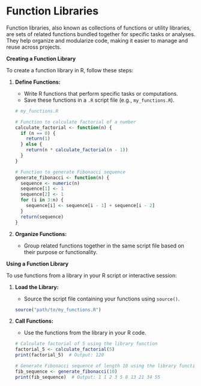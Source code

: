 # Function Libraries

Function libraries, also known as collections of functions or utility libraries, are sets of related functions bundled together for specific tasks or analyses. They help organize and modularize code, making it easier to manage and reuse across projects.

**Creating a Function Library**

To create a function library in R, follow these steps:

1.  **Define Functions:**

    * Write R functions that perform specific tasks or computations.
    * Save these functions in a `.R` script file (e.g., `my_functions.R`).

    ```r
    # my_functions.R

    # Function to calculate factorial of a number
    calculate_factorial <- function(n) {
      if (n == 0) {
        return(1)
      } else {
        return(n * calculate_factorial(n - 1))
      }
    }

    # Function to generate Fibonacci sequence
    generate_fibonacci <- function(n) {
      sequence <- numeric(n)
      sequence[1] <- 1
      sequence[2] <- 1
      for (i in 3:n) {
        sequence[i] <- sequence[i - 1] + sequence[i - 2]
      }
      return(sequence)
    }
    ```
2. **Organize Functions:**
   * Group related functions together in the same script file based on their purpose or functionality.

**Using a Function Library**

To use functions from a library in your R script or interactive session:

1.  **Load the Library:**

    * Source the script file containing your functions using `source()`.

    ```r
    source("path/to/my_functions.R")
    ```
2.  **Call Functions:**

    * Use the functions from the library in your R code.

    ```r
    # Calculate factorial of 5 using the library function
    factorial_5 <- calculate_factorial(5)
    print(factorial_5)  # Output: 120

    # Generate Fibonacci sequence of length 10 using the library function
    fib_sequence <- generate_fibonacci(10)
    print(fib_sequence)  # Output: 1 1 2 3 5 8 13 21 34 55
    ```
